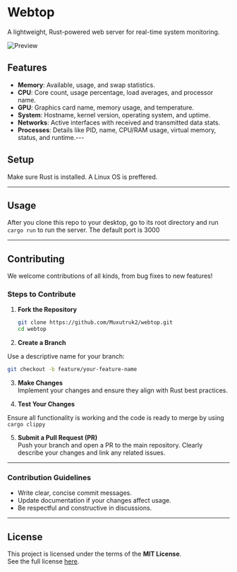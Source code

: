 # Webtop

A lightweight, Rust-powered web server for real-time system monitoring.

![Preview](https://i.imgur.com/ZODGxOl.png)

## Features

- **Memory**: Available, usage, and swap statistics.
- **CPU**: Core count, usage percentage, load averages, and processor name.
- **GPU**: Graphics card name, memory usage, and temperature.
- **System**: Hostname, kernel version, operating system, and uptime.
- **Networks**: Active interfaces with received and transmitted data stats.
- **Processes**: Details like PID, name, CPU/RAM usage, virtual memory, status, and runtime.---

## Setup

Make sure Rust is installed. A Linux OS is preffered.

---

## Usage

After you clone this repo to your desktop, go to its root directory and run `cargo run` to run the server. The default port is 3000

---

## Contributing

We welcome contributions of all kinds, from bug fixes to new features!

### Steps to Contribute

1. **Fork the Repository**

   ```bash
   git clone https://github.com/Muxutruk2/webtop.git
   cd webtop
   ```

2. **Create a Branch**

Use a descriptive name for your branch:

```bash
git checkout -b feature/your-feature-name
```

3. **Make Changes**  
   Implement your changes and ensure they align with Rust best practices.

4. **Test Your Changes**

Ensure all functionality is working and the code is ready to merge by using `cargo clippy`

5. **Submit a Pull Request (PR)**  
   Push your branch and open a PR to the main repository. Clearly describe your changes and link any related issues.

---

### Contribution Guidelines

- Write clear, concise commit messages.
- Update documentation if your changes affect usage.
- Be respectful and constructive in discussions.

---

## License

This project is licensed under the terms of the **MIT License**.  
See the full license [here](https://github.com/Muxutruk2/webtop/blob/master/LICENSE).
